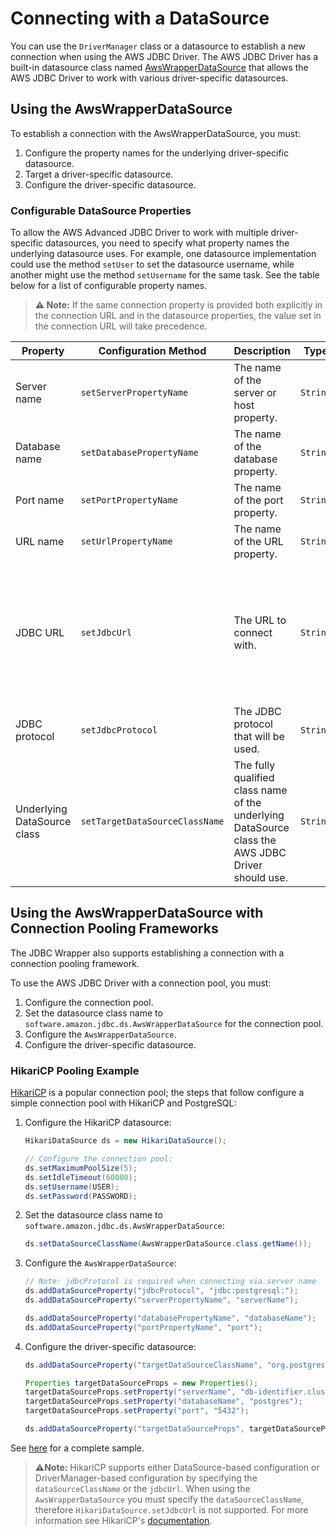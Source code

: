 # Connecting with a DataSource
You can use the `DriverManager` class or a datasource to establish a new connection when using the AWS JDBC Driver. The AWS JDBC Driver has a built-in datasource class named [AwsWrapperDataSource](../../wrapper/src/main/java/software/amazon/jdbc/ds/AwsWrapperDataSource.java) that allows the AWS JDBC Driver to work with various driver-specific datasources.

## Using the AwsWrapperDataSource

To establish a connection with the AwsWrapperDataSource, you must:

1. Configure the property names for the underlying driver-specific datasource. 
2. Target a driver-specific datasource.
3. Configure the driver-specific datasource.

### Configurable DataSource Properties

To allow the AWS Advanced JDBC Driver to work with multiple driver-specific datasources,
you need to specify what property names the underlying datasource uses.
For example, one datasource implementation could use the method `setUser` to set the datasource username,
while another might use the method `setUsername` for the same task. See the table below for a list of configurable property names.

> **:warning: Note:** If the same connection property is provided both explicitly in the connection URL and in the datasource properties, the value set in the connection URL will take precedence. 

| Property                    | Configuration Method           | Description                                                  | Type     | Required                                                     | Example                                |
| --------------------------- | ------------------------------ | ------------------------------------------------------------ | -------- | ------------------------------------------------------------ | -------------------------------------- |
| Server name                 | `setServerPropertyName`        | The name of the server or host property.                     | `String` | Yes, if no URL is provided.                                  | `serverName`                           |
| Database name               | `setDatabasePropertyName`      | The name of the database property.                           | `String` | No                                                           | `databaseName`                         |
| Port name                   | `setPortPropertyName`          | The name of the port property.                               | `String` | No                                                           | `port`                                 |
| URL name                    | `setUrlPropertyName`           | The name of the URL property.                                | `String` | No                                                           | `url`                                  |
| JDBC URL                    | `setJdbcUrl`                   | The URL to connect with.                                     | `String` | No, if there is enough information provided by the other properties that can be used to create a URL. | `jdbc:postgresql://localhost/postgres` |
| JDBC protocol               | `setJdbcProtocol`              | The JDBC protocol that will be used.                         | `String` | Yes, if the JDBC URL has not been set.                       | `jdbc:postgresql:`                     |
| Underlying DataSource class | `setTargetDataSourceClassName` | The fully qualified class name of the underlying DataSource class the AWS JDBC Driver should use. | `String` | Yes, if the JDBC URL has not been set.                       | `org.postgresql.ds.PGSimpleDataSource` |

## Using the AwsWrapperDataSource with Connection Pooling Frameworks

The JDBC Wrapper also supports establishing a connection with a connection pooling framework.

To use the AWS JDBC Driver with a connection pool, you must:

1. Configure the connection pool.
2. Set the datasource class name to `software.amazon.jdbc.ds.AwsWrapperDataSource` for the connection pool.
3. Configure the `AwsWrapperDataSource`.
4. Configure the driver-specific datasource.

### HikariCP Pooling Example

[HikariCP](https://github.com/brettwooldridge/HikariCP) is a popular connection pool; the steps that follow configure a simple connection pool with HikariCP and PostgreSQL:

1. Configure the HikariCP datasource:
   ```java
   HikariDataSource ds = new HikariDataSource();
   
   // Configure the connection pool:
   ds.setMaximumPoolSize(5);
   ds.setIdleTimeout(60000);
   ds.setUsername(USER);
   ds.setPassword(PASSWORD);
   ```

2. Set the datasource class name to `software.amazon.jdbc.ds.AwsWrapperDataSource`:
   ```java
   ds.setDataSourceClassName(AwsWrapperDataSource.class.getName());
   ```

3. Configure the `AwsWrapperDataSource`:
   ```java
   // Note: jdbcProtocol is required when connecting via server name
   ds.addDataSourceProperty("jdbcProtocol", "jdbc:postgresql:");
   ds.addDataSourceProperty("serverPropertyName", "serverName");
   
   ds.addDataSourceProperty("databasePropertyName", "databaseName");
   ds.addDataSourceProperty("portPropertyName", "port");
   ```

4. Configure the driver-specific datasource:
   ```java
   ds.addDataSourceProperty("targetDataSourceClassName", "org.postgresql.ds.PGSimpleDataSource");
   
   Properties targetDataSourceProps = new Properties();
   targetDataSourceProps.setProperty("serverName", "db-identifier.cluster-XYZ.us-east-2.rds.amazonaws.com");
   targetDataSourceProps.setProperty("databaseName", "postgres");
   targetDataSourceProps.setProperty("port", "5432");
   
   ds.addDataSourceProperty("targetDataSourceProps", targetDataSourceProps);
   ```

See [here](./sample-code/HikariSample.java) for a complete sample.

> **:warning:Note:** HikariCP supports either DataSource-based configuration or DriverManager-based configuration by specifying the `dataSourceClassName` or the `jdbcUrl`. When using the `AwsWrapperDataSource` you must specify the `dataSourceClassName`, therefore `HikariDataSource.setJdbcUrl` is not supported. For more information see HikariCP's [documentation](https://github.com/brettwooldridge/HikariCP#gear-configuration-knobs-baby).
